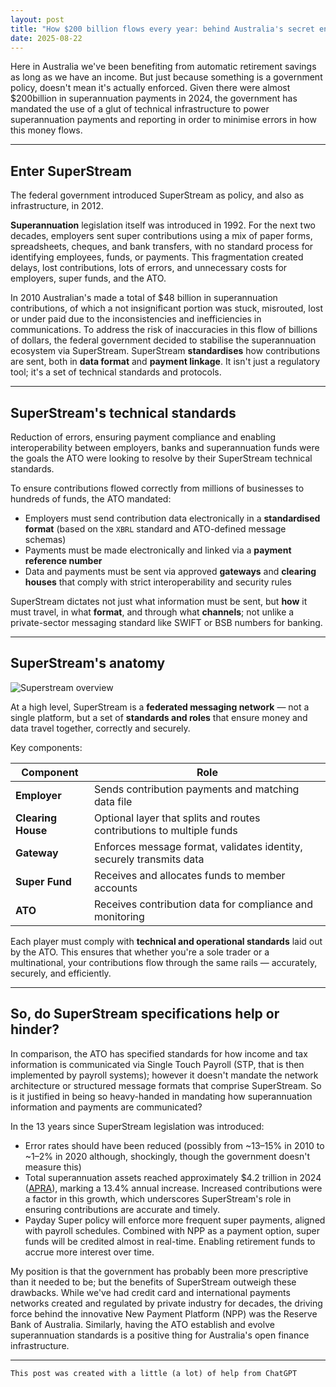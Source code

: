```yaml
---
layout: post
title: "How $200 billion flows every year: behind Australia's secret engine"
date: 2025-08-22
---
```


Here in Australia we've been benefiting from automatic retirement savings as long as we have an income. But just because something is a government policy, doesn't mean it's actually enforced. Given there were almost $200billion in superannuation payments in 2024, the government has mandated the use of a glut of technical infrastructure to power superannuation payments and reporting in order to minimise errors in how this money flows.

---

## Enter SuperStream

The federal government introduced SuperStream as policy, and also as infrastructure, in 2012. 

**Superannuation** legislation itself was introduced in 1992. For the next two decades, employers sent super contributions using a mix of paper forms, spreadsheets, cheques, and bank transfers, with no standard process for identifying employees, funds, or payments. This fragmentation created delays, lost contributions, lots of errors, and unnecessary costs for employers, super funds, and the ATO.

In 2010 Australian's made a total of \$48 billion in superannuation contributions, of which a not insignificant portion was stuck, misrouted, lost or under paid due to the inconsistencies and inefficiencies in communications. To address the risk of inaccuracies in this flow of billions of dollars, the federal government decided to stabilise the superannuation ecosystem via SuperStream. SuperStream **standardises** how contributions are sent, both in **data format** and **payment linkage**. It isn't just a regulatory tool; it's a set of technical standards and protocols.

---

## **SuperStream's technical standards**

Reduction of errors, ensuring payment compliance and enabling interoperability between employers, banks and superannuation funds were the goals the ATO were looking to resolve by their SuperStream technical standards. 

To ensure contributions flowed correctly from millions of businesses to hundreds of funds, the ATO mandated:

* Employers must send contribution data electronically in a **standardised format** (based on the `XBRL` standard and ATO-defined message schemas) 
* Payments must be made electronically and linked via a **payment reference number** 
* Data and payments must be sent via approved **gateways** and **clearing houses** that comply with strict interoperability and security rules 

SuperStream dictates not just what information must be sent, but **how** it must travel, in what **format**, and through what **channels**; not unlike a private-sector messaging standard like SWIFT or BSB numbers for banking.

---

## **SuperStream's anatomy**

![Superstream overview](/assets/images/2025-08-22-superstream-overview.jpg)

At a high level, SuperStream is a **federated messaging network** — not a single platform, but a set of **standards and roles** that ensure money and data travel together, correctly and securely.

Key components:

| **Component**      | **Role**                                                              |
| ------------------ | --------------------------------------------------------------------- |
| **Employer**       | Sends contribution payments and matching data file                    |
| **Clearing House** | Optional layer that splits and routes contributions to multiple funds |
| **Gateway**        | Enforces message format, validates identity, securely transmits data  |
| **Super Fund**     | Receives and allocates funds to member accounts                       |
| **ATO**            | Receives contribution data for compliance and monitoring              |

Each player must comply with **technical and operational standards** laid out by the ATO. This ensures that whether you're a sole trader or a multinational, your contributions flow through the same rails — accurately, securely, and efficiently.

---

## So, do SuperStream specifications help or hinder?

In comparison, the ATO has specified standards for how income and tax information is communicated via Single Touch Payroll (STP, that is then implemented by payroll systems); however it doesn't mandate the network architecture or structured message formats that comprise SuperStream. So is it justified in being so heavy-handed in mandating how superannuation information and payments are communicated? 

In the 13 years since SuperStream legislation was introduced:

* Error rates should have been reduced (possibly from ~13–15% in 2010 to ~1–2% in 2020 although, shockingly, though the government doesn't measure this)
* Total superannuation assets reached approximately $4.2 trillion in 2024 ([APRA][1]), marking a 13.4% annual increase. Increased contributions were a factor in this growth, which underscores SuperStream's role in ensuring contributions are accurate and timely.
* Payday Super policy will enforce more frequent super payments, aligned with payroll schedules. Combined with NPP as a payment option, super funds will be credited almost in real-time. Enabling retirement funds to accrue more interest over time.

[1]: https://www.apra.gov.au/news-and-publications/apra-releases-superannuation-statistics-for-december-2024?utm_source=chatgpt.com "APRA releases superannuation statistics for December 2024"

My position is that the government has probably been more prescriptive than it needed to be; but the benefits of SuperStream outweigh these drawbacks. While we've had credit card and international payments networks created and regulated by private industry for decades, the driving force behind the innovative New Payment Platform (NPP) was the Reserve Bank of Australia. Similarly, having the ATO establish and evolve superannuation standards is a positive thing for Australia's open finance infrastructure.

---

``` This post was created with a little (a lot) of help from ChatGPT ```

